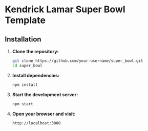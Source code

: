 # Kendrick Lamar Super Bowl Template

## Installation

1. **Clone the repository:**
   ```sh
   git clone https://github.com/your-username/super_bowl.git
   cd super_bowl
   ```

2. **Install dependencies:**
   ```sh
   npm install
   ```

3. **Start the development server:**
   ```sh
   npm start
   ```

4. **Open your browser and visit:**
   ```
   http://localhost:3000
   ```
